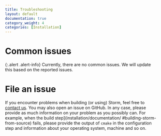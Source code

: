 ```yaml
---
title: Troubleshooting
layout: default
documentation: true
category_weight: 4
categories: [Installation]
---
```


# Common issues

{:.alert .alert-info}
Currently, there are no common issues. We will update this based on the reported issues.

# File an issue

If you encounter problems when building (or using) Storm, feel free to [contact us](about.html#people-behind-storm). You may also open an issue on GitHub. In any case, please provide as much information on your problem as you possibly can. For example, when the build step](installation/documentation/ #building-storm-from-source) fails, please provide the output of `cmake` in the configuration step and information about your operating system, machine and so on.
